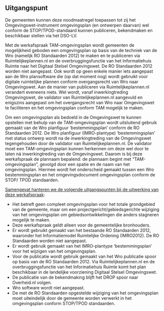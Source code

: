 ## Uitgangspunt

De gemeenten kunnen deze noodmaatregel toepassen tot zij het Omgevingswet-instrument omgevingsplan (en ontwerpen daarvan) wel conform de STOP/TPOD-standaard kunnen publiceren, bekendmaken en beschikbaar stellen via het DSO-LV.

Met de werkafspraak TAM-omgevingsplan wordt gemeenten de mogelijkheid geboden een omgevingsplan op basis van de techniek van de Wro (namelijk RO Standaarden 2012) te maken en te publiceren via Ruimtelijkeplannen.nl en de overbruggingsfunctie van het Informatiehuis Ruimte naar het Digitaal Stelsel Omgevingswet. De RO Standaarden 2012 worden niet aangepast. Ook wordt op geen enkele manier iets aangepast aan de Wro plansoftware die (op dat moment nog) wordt gebruikt voor digitale ruimtelijke plannen conform overgangsrecht van Wro naar Omgevingswet. Aan de manier van publiceren via Ruimtelijkeplannen.nl verandert eveneens niets. Wel wordt, vanaf inwerkingtreding Omgevingswet, de validator van Ruimtelijkeplannen.nl aangevuld en enigszins aangepast om het overgangsrecht van Wro naar Omgevingswet te faciliteren en het omgevingsplan conform TAM mogelijk te maken.

Om een omgevingsplan als bedoeld in de Omgevingswet te kunnen opstellen met behulp van de TAM-omgevingsplan wordt uitsluitend gebruik gemaakt van de Wro planfiguur ‘bestemmingsplan’ conform de RO Standaarden 2012.
De Wro planfiguur (IMRO-plantype) ‘bestemmingsplan’ met status ontwerp wordt na de inwerkingtreding van de Omgevingswet tegengehouden door de validator van Ruimtelijkeplannen.nl. De validator moet een TAM-omgevingsplan kunnen herkennen om deze wel door te laten ná inwerkingtreding van de Omgevingswet. Daarom is bij deze werkafspraak de plannaam bepalend: de plannaam begint met “TAM-omgevingsplan”, gevolgd door een spatie en de naam van het omgevingsplan. Hiermee wordt het onderscheid gemaakt tussen een Wro bestemmingsplan en het omgevingsdocument omgevingsplan conform de STOP/ TPOD standaarden.

<u>Samengevat hanteren we de volgende uitgangspunten bij de uitwerking van deze werkafspraak</u>:
<ul><li>Het betreft geen compleet omgevingsplan voor het totale grondgebied van de gemeente, maar om een projectgericht/gebiedsgerichte wijziging van het omgevingsplan om gebiedsontwikkelingen die anders stagneren mogelijk te maken.</li>
<li>Deze werkafspraak geldt alleen voor de gemeentelijke bronhouders.</li>
<li>Er wordt gebruikt gemaakt van het bestaande RO Standaarden 2012, waaronder het Informatiemodel Ruimtelijke Ordening (IMRO2012). De RO Standaarden worden niet aangepast.</li>
<li>Er wordt gebruik gemaakt van het IMRO-plantype ‘bestemmingsplan’ voor het wijzigen van het omgevingsplan.</li>
<li>Voor de publicatie wordt gebruik gemaakt van het Wro publicatie spoor op basis van de RO Standaarden 2012. Via Ruimtelijkeplannen.nl en de overbruggingsfunctie van het Informatiehuis Ruimte komt het plan beschikbaar in de landelijke voorziening Digitaal Stelsel Omgevingswet.</li>
<li>De publicatie van de bekendmaking blijft het DROP spoor naar Overheid.nl volgen.</li>
<li>Wro software wordt niet aangepast.</li>
<li>De met de RO Standaarden opgestelde wijziging van het omgevingsplan moet uiteindelijk door de gemeente worden verwerkt in het omgevingsplan conform STOP/TPOD standaarden.</li>
</ul>

